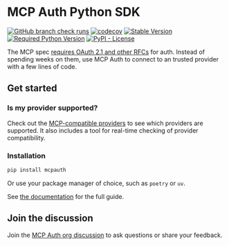 # MCP Auth Python SDK

[![GitHub branch check runs](https://img.shields.io/github/check-runs/mcp-auth/python/master)](https://github.com/mcp-auth/python/actions?query=branch%3Amaster)
[![codecov](https://codecov.io/gh/mcp-auth/python/graph/badge.svg?token=JXZ4C50SCV)](https://codecov.io/gh/mcp-auth/python)
[![Stable Version](https://img.shields.io/pypi/v/mcpauth?label=stable)][PyPI Releases]
[![Required Python Version](https://img.shields.io/python/required-version-toml?tomlFilePath=https%3A%2F%2Fraw.githubusercontent.com%2Fmcp-auth%2Fpython%2Fmaster%2Fpyproject.toml)][PyPI]
[![PyPI - License](https://img.shields.io/pypi/l/mcpauth)](https://github.com/mcp-auth/python/blob/master/LICENSE)

[Website]: https://mcp-auth.dev/
[PyPI]: https://pypi.org/project/mcpauth/
[PyPI Releases]: https://pypi.org/project/mcpauth/#history

The MCP spec [requires OAuth 2.1 and other RFCs](https://modelcontextprotocol.io/specification/2025-03-26/basic/authorization) for auth. Instead of spending weeks on them, use MCP Auth to connect to an trusted provider with a few lines of code.

## Get started

### Is my provider supported?

Check out the [MCP-compatible providers](https://mcp-auth.dev/docs/provider-list) to see which providers are supported. It also includes a tool for real-time checking of provider compatibility.

### Installation

```bash
pip install mcpauth
```

Or use your package manager of choice, such as `poetry` or `uv`.

See [the documentation](https://mcp-auth.dev/docs/get-started) for the full guide.

## Join the discussion

Join the [MCP Auth org discussion](https://github.com/orgs/mcp-auth/discussions) to ask questions or share your feedback.
